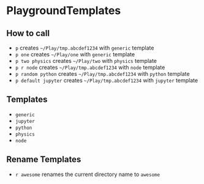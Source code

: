# PlaygroundTemplates

## How to call

- `p` creates `~/Play/tmp.abcdef1234` with `generic` template
- `p one` creates `~/Play/one` with `generic` template
- `p two physics` creates `~/Play/two` with `physics` template
- `p r node` creates `~/Play/tmp.abcdef1234` with `node` template
- `p random python` creates `~/Play/tmp.abcdef1234` with `python` template
- `p default jupyter` creates `~/Play/tmp.abcdef1234` with `jupyter` template

## Templates

- `generic`
- `jupyter`
- `python`
- `physics`
- `node`

## Rename Templates

- `r awesome` renames the current directory name to `awesome`

